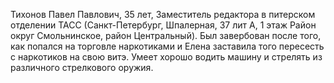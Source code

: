 Тихонов Павел Павлович, 35 лет, Заместитель редактора в питерском отделении ТАСС (Санкт-Петербург, Шпалерная, 37 лит А, 1 этаж Район округ Смольнинское, район Центральный). Был завербован после того, как попался на торговле наркотиками и Елена заставила того пересесть с наркотиков на свою витэ. Умеет хорошо водить машину и стрелять из различного стрелкового оружия.